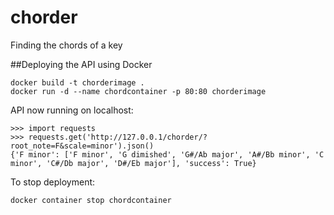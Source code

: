 # chorder
Finding the chords of a key

##Deploying the API using Docker

```
docker build -t chorderimage .
docker run -d --name chordcontainer -p 80:80 chorderimage
```

API now running on localhost:

```
>>> import requests
>>> requests.get('http://127.0.0.1/chorder/?root_note=F&scale=minor').json()
{'F minor': ['F minor', 'G dimished', 'G#/Ab major', 'A#/Bb minor', 'C minor', 'C#/Db major', 'D#/Eb major'], 'success': True}
```

To stop deployment:
```
docker container stop chordcontainer
```

